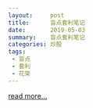 ```yaml
---
layout:     post
title:      盲点套利笔记
date:       2019-05-03
summary:    盲点套利笔记
categories: 炒股
tags:
 - 盲点
 - 套利
 - 花荣
---
```


<a target="_blank" href="https://github.com/3xp10it/books/blob/master/%E7%9B%B2%E7%82%B9%E5%A5%97%E5%88%A9--%E8%82%A1%E5%B8%82%E8%81%8C%E4%B8%9A%E6%9D%80%E6%89%8B%E5%AE%9E%E6%88%98%E7%A7%98%E7%AC%88.pdf">read more...</a>
